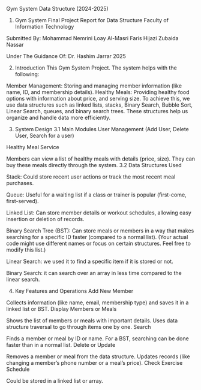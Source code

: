 Gym System
Data Structure (2024-2025)

1. Gym System
Final Project Report for Data Structure
Faculty of Information Technology

Submitted By:
Mohammad Nemrini
Loay Al-Masri
Faris Hijazi
Zubaida Nassar

Under The Guidance Of:
Dr. Hashim Jarrar
2025

2. Introduction
This Gym System Project. The system helps with the following:

Member Management: Storing and managing member information (like name, ID, and membership details).
Healthy Meals: Providing healthy food options with information about price, and serving size.
To achieve this, we use data structures such as linked lists, stacks, Binary Search, Bubble Sort, Linear Search, queues, and binary search trees.
These structures help us organize and handle data more efficiently.

3. System Design
3.1 Main Modules
User Management (Add User, Delete User, Search for a user)


Healthy Meal Service

Members can view a list of healthy meals with details (price, size).
They can buy these meals directly through the system.
3.2 Data Structures Used

Stack:
Could store recent user actions or track the most recent meal purchases.


Queue:
Useful for a waiting list if a class or trainer is popular (first-come, first-served).


Linked List:
Can store member details or workout schedules, allowing easy insertion or deletion of records.

Binary Search Tree (BST):
Can store meals or members in a way that makes searching for a specific ID faster (compared to a normal list).
(Your actual code might use different names or focus on certain structures. Feel free to modify this list.)

Linear Search:
we used it to find a specific item if it is stored or not.

Binary Search:
it can search over an array in less time compared to the linear search.

4. Key Features and Operations
Add New Member

Collects information (like name, email, membership type) and saves it in a linked list or BST.
Display Members or Meals

Shows the list of members or meals with important details.
Uses data structure traversal to go through items one by one.
Search

Finds a member or meal by ID or name.
For a BST, searching can be done faster than in a normal list.
Delete or Update

Removes a member or meal from the data structure.
Updates records (like changing a member’s phone number or a meal’s price).
Check Exercise Schedule

Could be stored in a linked list or array.
